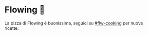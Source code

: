 # Flowing 🍕

La pizza di Flowing è buonissima, seguici su [#flw-cooking](https://flowingis.slack.com/archives/C016J0E0PGQ) per nuove ricette.
